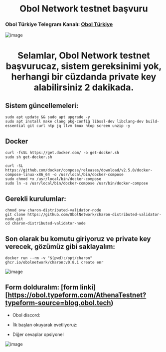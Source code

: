 <h1 align="center">Obol Network testnet başvuru </h1>

### Obol Türkiye Telegram Kanalı: [Obol Türkiye](https://t.me/ObolNetworkTurkish)

![image](https://user-images.githubusercontent.com/101149671/181920449-8aeb9c05-e068-415a-b42b-38f77f8d206c.png)

<h1 align="center">Selamlar, Obol Network testnet başvurucaz, sistem gereksinimi yok, herhangi bir cüzdanda private key alabilirsiniz 2 dakikada. </h1>


## Sistem güncellemeleri:
```
sudo apt update && sudo apt upgrade -y
sudo apt install make clang pkg-config libssl-dev libclang-dev build-essential git curl ntp jq llvm tmux htop screen unzip -y
```

## Docker
```
curl -fsSL https://get.docker.com/ -o get-docker.sh
sudo sh get-docker.sh

curl -SL https://github.com/docker/compose/releases/download/v2.5.0/docker-compose-linux-x86_64 -o /usr/local/bin/docker-compose
sudo chmod +x /usr/local/bin/docker-compose
sudo ln -s /usr/local/bin/docker-compose /usr/bin/docker-compose
```

## Gerekli kurulumlar:
```
chmod o+w charon-distributed-validator-node
git clone https://github.com/ObolNetwork/charon-distributed-validator-node.git
cd charon-distributed-validator-node
```

## Son olarak bu komutu giriyoruz ve private key verecek, gözümüz gibi saklayalım:
```
docker run --rm -v "$(pwd):/opt/charon" ghcr.io/obolnetwork/charon:v0.8.1 create enr 
```
![image](https://user-images.githubusercontent.com/101149671/181920572-7a59a358-9774-40dd-9317-9dd07419d878.png)

## Form dolduralım: [form linki][https://obol.typeform.com/AthenaTestnet?typeform-source=blog.obol.tech)

* Obol discord: 

* İlk başları okuyarak evetliyoruz:

* Diğer cevaplar opsiyonel

![image](https://user-images.githubusercontent.com/101149671/181920731-4eab1539-3abf-475a-b23d-5f73905a108e.png)



